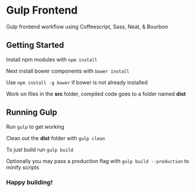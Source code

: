 # Gulp Frontend
Gulp frontend workflow using Coffeescript, Sass, Neat, &amp; Bourbon  
  
## Getting Started
Install npm modules with ```npm install```  
  
Next install bower components with ```bower install```  
  
Use ```npm install -g bower``` if bower is not already installed  
  
Work on files in the **src** folder, compiled code goes to a folder named **dist**

## Running Gulp
Run ```gulp``` to get working  

Clean out the **dist** folder with ```gulp clean```  

To just build run ```gulp build```  

Optionally you may pass a production flag with ```gulp build --production``` to minify scripts

### Happy building!
